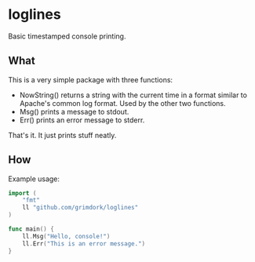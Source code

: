 # loglines
Basic timestamped console printing.

## What
This is a very simple package with three functions:
- NowString() returns a string with the current time in a format similar to Apache's common log format. Used by the other two functions.
- Msg() prints a message to stdout.
- Err() prints an error message to stderr.

That's it. It just prints stuff neatly.

## How
Example usage:
```go
import (
	"fmt"
	ll "github.com/grimdork/loglines"
)

func main() {
	ll.Msg("Hello, console!")
	ll.Err("This is an error message.")
}
```

